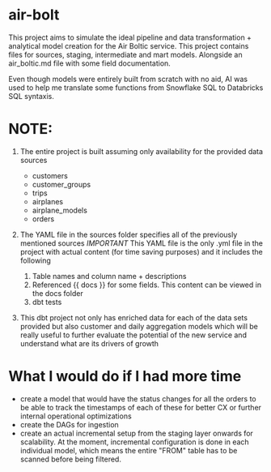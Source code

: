 # air-bolt
This project aims to simulate the ideal pipeline and data transformation + analytical model creation for the Air Boltic service.
This project contains files for sources, staging, intermediate and mart models. Alongside an air_boltic.md file with some field documentation.

Even though models were entirely built from scratch with no aid, AI was used to help me translate some functions from Snowflake SQL to Databricks SQL syntaxis. 

# NOTE:

1. The entire project is built assuming only availability for the provided data sources
    - customers
    - customer_groups
    - trips
    - airplanes
    - airplane_models
    - orders

2. The YAML file in the sources folder specifies all of the previously mentioned sources
    *IMPORTANT* 
    This YAML file is the only .yml file in the project with actual content (for time saving purposes) and it includes the following
    1. Table names and column name + descriptions
    2. Referenced {{ docs }} for some fields. This content can be viewed in the docs folder
    3. dbt tests

3. This dbt project not only has enriched data for each of the data sets provided but also customer and daily aggregation models 
    which will be really useful to further evaluate the potential of the new service and understand what are its drivers of growth

# What I would do if I had more time
- create a model that would have the status changes for all the orders to be able to track the timestamps of each of these for better CX or further internal operational optimizations
- create the DAGs for ingestion
- create an actual incremental setup from the staging layer onwards for scalability. At the moment, incremental configuration is done in each individual model, which means the entire "FROM" table has to be scanned before being filtered.

